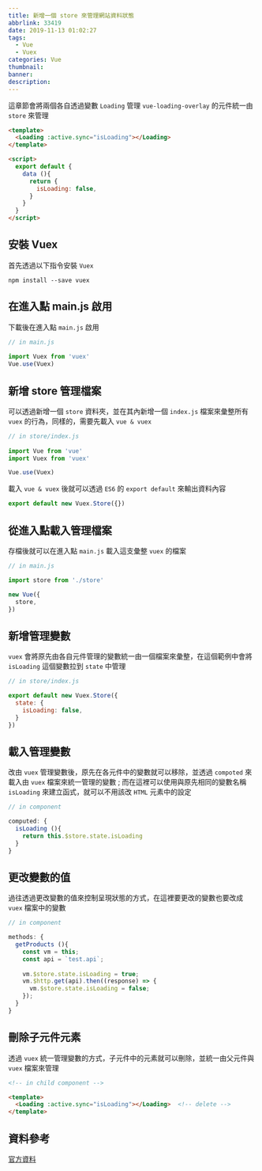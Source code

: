 ```yaml
---
title: 新增一個 store 來管理網站資料狀態
abbrlink: 33419
date: 2019-11-13 01:02:27
tags:
  - Vue
  - Vuex
categories: Vue
thumbnail:
banner:
description:
---
```


這章節會將兩個各自透過變數 `Loading` 管理 `vue-loading-overlay` 的元件統一由 `store` 來管理

<!-- more -->

``` html
<template>
  <Loading :active.sync="isLoading"></Loading>
</template>

<script>
  export default {  
    data (){    
      return {      
        isLoading: false,    
      }  
    }
  }
</script>
```

## 安裝 Vuex

首先透過以下指令安裝 `Vuex`

``` 
npm install --save vuex
```

## 在進入點 main.js 啟用

下載後在進入點 `main.js` 啟用

``` js
// in main.js
            
import Vuex from 'vuex'
Vue.use(Vuex)
```

## 新增 store 管理檔案

可以透過新增一個 `store` 資料夾，並在其內新增一個 `index.js` 檔案來彙整所有 `vuex` 的行為，同樣的，需要先載入 `vue & vuex`

``` js
// in store/index.js
            
import Vue from 'vue'
import Vuex from 'vuex'

Vue.use(Vuex)
```

載入 `vue & vuex` 後就可以透過 `ES6` 的 `export default` 來輸出資料內容

``` js 
export default new Vuex.Store({})
```

## 從進入點載入管理檔案

存檔後就可以在進入點 `main.js` 載入這支彙整 `vuex` 的檔案

``` js
// in main.js

import store from './store'

new Vue({
  store,
})
```

## 新增管理變數

`vuex` 會將原先由各自元件管理的變數統一由一個檔案來彙整，在這個範例中會將 `isLoading` 這個變數拉到 `state` 中管理

``` js
// in store/index.js

export default new Vuex.Store({
  state: {
    isLoading: false,
  }
})
```

## 載入管理變數

改由 `vuex` 管理變數後，原先在各元件中的變數就可以移除，並透過 `compoted` 來載入由 `vuex` 檔案來統一管理的變數 ; 而在這裡可以使用與原先相同的變數名稱 `isLoading` 來建立函式，就可以不用該改 `HTML` 元素中的設定

``` js
// in component

computed: {
  isLoading (){
    return this.$store.state.isLoading
  }
}
```

## 更改變數的值

過往透過更改變數的值來控制呈現狀態的方式，在這裡要更改的變數也要改成 `vuex` 檔案中的變數

``` js
// in component

methods: {
  getProducts (){
    const vm = this;
    const api = `test.api`;
    
    vm.$store.state.isLoading = true;
    vm.$http.get(api).then((response) => {
      vm.$store.state.isLoading = false;
    });
  }
}
```

## 刪除子元件元素

透過 `vuex` 統一管理變數的方式，子元件中的元素就可以刪除，並統一由父元件與 `vuex` 檔案來管理

``` html
<!-- in child component --> 

<template>
  <Loading :active.sync="isLoading"></Loading>  <!-- delete -->
</template>
```

## 資料參考

[官方資料](https://vuex.vuejs.org/zh/installation.html)

